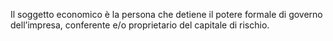 Il soggetto economico è la persona che detiene il potere formale di governo dell’impresa, conferente e/o proprietario del capitale di rischio.